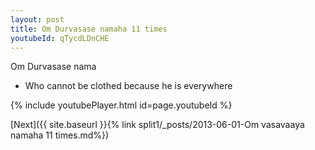 ```yaml
---
layout: post
title: Om Durvasase namaha 11 times
youtubeId: qTycdLDnCHE
---
```

 
 
Om Durvasase nama 
 
 -  Who cannot be clothed because he is everywhere 
 
  
 
  
 
 
 
 
 
 


{% include youtubePlayer.html id=page.youtubeId %}
 
[Next]({{ site.baseurl }}{% link  split1/_posts/2013-06-01-Om vasavaaya namaha 11 times.md%})
 
